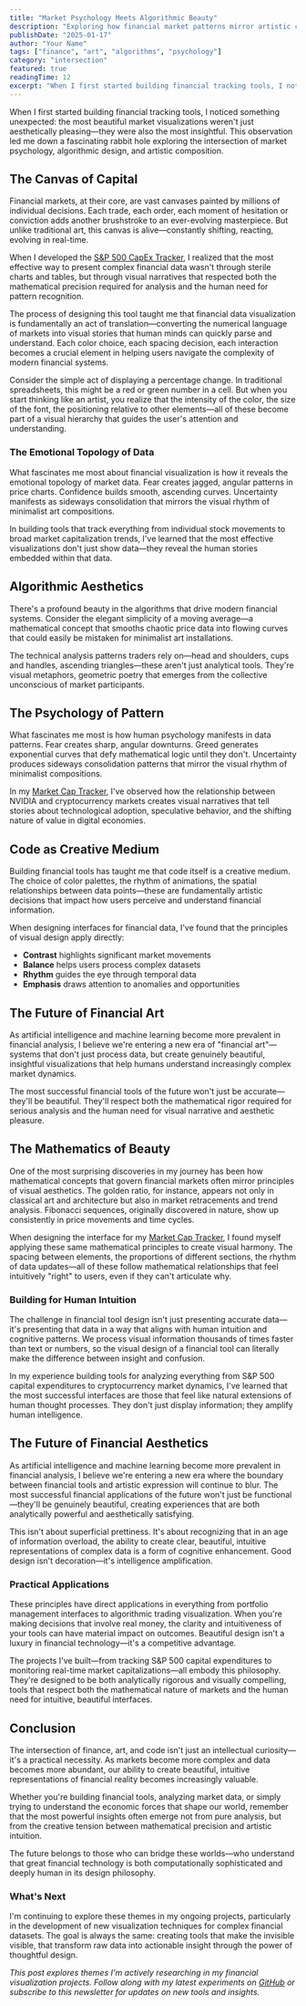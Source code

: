 ```yaml
---
title: "Market Psychology Meets Algorithmic Beauty"
description: "Exploring how financial market patterns mirror artistic compositions and what this reveals about human psychology in data-driven systems."
publishDate: "2025-01-17"
author: "Your Name"
tags: ["finance", "art", "algorithms", "psychology"]
category: "intersection"
featured: true
readingTime: 12
excerpt: "When I first started building financial tracking tools, I noticed something unexpected: the most beautiful market visualizations weren't just aesthetically pleasing—they were also the most insightful."
---
```


When I first started building financial tracking tools, I noticed something unexpected: the most beautiful market visualizations weren't just aesthetically pleasing—they were also the most insightful. This observation led me down a fascinating rabbit hole exploring the intersection of market psychology, algorithmic design, and artistic composition.

## The Canvas of Capital

Financial markets, at their core, are vast canvases painted by millions of individual decisions. Each trade, each order, each moment of hesitation or conviction adds another brushstroke to an ever-evolving masterpiece. But unlike traditional art, this canvas is alive—constantly shifting, reacting, evolving in real-time.

When I developed the [S&P 500 CapEx Tracker](https://sp500-capex.vercel.app/), I realized that the most effective way to present complex financial data wasn't through sterile charts and tables, but through visual narratives that respected both the mathematical precision required for analysis and the human need for pattern recognition.

The process of designing this tool taught me that financial data visualization is fundamentally an act of translation—converting the numerical language of markets into visual stories that human minds can quickly parse and understand. Each color choice, each spacing decision, each interaction becomes a crucial element in helping users navigate the complexity of modern financial systems.

Consider the simple act of displaying a percentage change. In traditional spreadsheets, this might be a red or green number in a cell. But when you start thinking like an artist, you realize that the intensity of the color, the size of the font, the positioning relative to other elements—all of these become part of a visual hierarchy that guides the user's attention and understanding.

### The Emotional Topology of Data

What fascinates me most about financial visualization is how it reveals the emotional topology of market data. Fear creates jagged, angular patterns in price charts. Confidence builds smooth, ascending curves. Uncertainty manifests as sideways consolidation that mirrors the visual rhythm of minimalist art compositions.

In building tools that track everything from individual stock movements to broad market capitalization trends, I've learned that the most effective visualizations don't just show data—they reveal the human stories embedded within that data.

## Algorithmic Aesthetics

There's a profound beauty in the algorithms that drive modern financial systems. Consider the elegant simplicity of a moving average—a mathematical concept that smooths chaotic price data into flowing curves that could easily be mistaken for minimalist art installations.

The technical analysis patterns traders rely on—head and shoulders, cups and handles, ascending triangles—these aren't just analytical tools. They're visual metaphors, geometric poetry that emerges from the collective unconscious of market participants.

## The Psychology of Pattern

What fascinates me most is how human psychology manifests in data patterns. Fear creates sharp, angular downturns. Greed generates exponential curves that defy mathematical logic until they don't. Uncertainty produces sideways consolidation patterns that mirror the visual rhythm of minimalist compositions.

In my [Market Cap Tracker](https://market-cap-tracker.vercel.app/), I've observed how the relationship between NVIDIA and cryptocurrency markets creates visual narratives that tell stories about technological adoption, speculative behavior, and the shifting nature of value in digital economies.

## Code as Creative Medium

Building financial tools has taught me that code itself is a creative medium. The choice of color palettes, the rhythm of animations, the spatial relationships between data points—these are fundamentally artistic decisions that impact how users perceive and understand financial information.

When designing interfaces for financial data, I've found that the principles of visual design apply directly:

- **Contrast** highlights significant market movements
- **Balance** helps users process complex datasets
- **Rhythm** guides the eye through temporal data
- **Emphasis** draws attention to anomalies and opportunities

## The Future of Financial Art

As artificial intelligence and machine learning become more prevalent in financial analysis, I believe we're entering a new era of "financial art"—systems that don't just process data, but create genuinely beautiful, insightful visualizations that help humans understand increasingly complex market dynamics.

The most successful financial tools of the future won't just be accurate—they'll be beautiful. They'll respect both the mathematical rigor required for serious analysis and the human need for visual narrative and aesthetic pleasure.

## The Mathematics of Beauty

One of the most surprising discoveries in my journey has been how mathematical concepts that govern financial markets often mirror principles of visual aesthetics. The golden ratio, for instance, appears not only in classical art and architecture but also in market retracements and trend analysis. Fibonacci sequences, originally discovered in nature, show up consistently in price movements and time cycles.

When designing the interface for my [Market Cap Tracker](https://market-cap-tracker.vercel.app/), I found myself applying these same mathematical principles to create visual harmony. The spacing between elements, the proportions of different sections, the rhythm of data updates—all of these follow mathematical relationships that feel intuitively "right" to users, even if they can't articulate why.

### Building for Human Intuition

The challenge in financial tool design isn't just presenting accurate data—it's presenting that data in a way that aligns with human intuition and cognitive patterns. We process visual information thousands of times faster than text or numbers, so the visual design of a financial tool can literally make the difference between insight and confusion.

In my experience building tools for analyzing everything from S&P 500 capital expenditures to cryptocurrency market dynamics, I've learned that the most successful interfaces are those that feel like natural extensions of human thought processes. They don't just display information; they amplify human intelligence.

## The Future of Financial Aesthetics

As artificial intelligence and machine learning become more prevalent in financial analysis, I believe we're entering a new era where the boundary between financial tools and artistic expression will continue to blur. The most successful financial applications of the future won't just be functional—they'll be genuinely beautiful, creating experiences that are both analytically powerful and aesthetically satisfying.

This isn't about superficial prettiness. It's about recognizing that in an age of information overload, the ability to create clear, beautiful, intuitive representations of complex data is a form of cognitive enhancement. Good design isn't decoration—it's intelligence amplification.

### Practical Applications

These principles have direct applications in everything from portfolio management interfaces to algorithmic trading visualization. When you're making decisions that involve real money, the clarity and intuitiveness of your tools can have material impact on outcomes. Beautiful design isn't a luxury in financial technology—it's a competitive advantage.

The projects I've built—from tracking S&P 500 capital expenditures to monitoring real-time market capitalizations—all embody this philosophy. They're designed to be both analytically rigorous and visually compelling, tools that respect both the mathematical nature of markets and the human need for intuitive, beautiful interfaces.

## Conclusion

The intersection of finance, art, and code isn't just an intellectual curiosity—it's a practical necessity. As markets become more complex and data becomes more abundant, our ability to create beautiful, intuitive representations of financial reality becomes increasingly valuable.

Whether you're building financial tools, analyzing market data, or simply trying to understand the economic forces that shape our world, remember that the most powerful insights often emerge not from pure analysis, but from the creative tension between mathematical precision and artistic intuition.

The future belongs to those who can bridge these worlds—who understand that great financial technology is both computationally sophisticated and deeply human in its design philosophy.

### What's Next

I'm continuing to explore these themes in my ongoing projects, particularly in the development of new visualization techniques for complex financial datasets. The goal is always the same: creating tools that make the invisible visible, that transform raw data into actionable insight through the power of thoughtful design.

*This post explores themes I'm actively researching in my financial visualization projects. Follow along with my latest experiments on [GitHub](https://github.com/yourusername) or subscribe to this newsletter for updates on new tools and insights.*